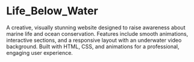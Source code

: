 # Life_Below_Water
A creative, visually stunning website designed to raise awareness about marine life and ocean conservation. Features include smooth animations, interactive sections, and a responsive layout with an underwater video background. Built with HTML, CSS, and animations for a professional, engaging user experience.
